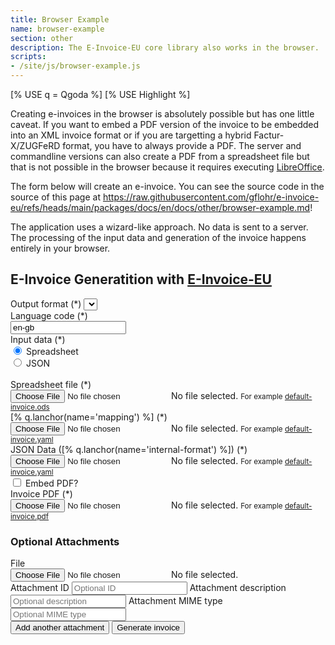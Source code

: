 ```yaml
---
title: Browser Example
name: browser-example
section: other
description: The E-Invoice-EU core library also works in the browser.
scripts:
- /site/js/browser-example.js
---
```

<!--qgoda-no-xgettext-->
[% USE q = Qgoda %]
[% USE Highlight %]
<!--/qgoda-no-xgettext-->

Creating e-invoices in the browser is absolutely possible but has one little
caveat. If you want to embed a PDF version of the invoice to be embedded into
an XML invoice format or if you are targetting a hybrid Factur-X/ZUGFeRD format,
you have to always provide a PDF. The server and commandline versions can
also create a PDF from a spreadsheet file but that is not possible in the
browser because it requires executing
[LibreOffice](https://www.libreoffice.org/).

The form below will create an e-invoice. You can see the source code in the
source of this page at
https://raw.githubusercontent.com/gflohr/e-invoice-eu/refs/heads/main/packages/docs/en/docs/other/browser-example.md!

The application uses a wizard-like approach. No data is sent to a server.
The processing of the input data and generation of the invoice happens
entirely in your browser.

## E-Invoice Generatition with [E-Invoice-EU](https://github.com/gflohr/e-invoice-eu)

<!--qgoda-no-xgettext-->
<form id="e-invoice-eu">
	<div class="form-group">
		<label for="format">Output format (*)</label>
		<select id="format" class="form-control" required>
		</select>
	</div>
	<label for="lang">Language code (*)</label>
	<div class="form-group">
		<input id="lang" name="lang" pattern="^[a-zA-Z]{2}(?:-[a-zA-Z]{2})?"
			value="en-gb" required/>
	</div>
	<label>Input data (*)</label>
	<div class="form-check">
		<input class="form-check-input" type="radio" name="invoice-input"
			value="spreadsheet" checked>
		<label class="form-check-label" for="spreadsheetOption">Spreadsheet</label>
	</div>
	<div class="form-check">
		<input class="form-check-input" type="radio" name="invoice-input"
			value="json">
		<label class="form-check-label" for="jsonOption">JSON</label>
	</div>
	<br />
	<div class="form-group" id="spreadsheet-file-upload">
		<label>Spreadsheet file (*)</label>
		<div class="custom-file">
			<input type="file" class="custom-file-input" id="spreadsheet-file"
				name="spreadsheet-file" required>
			<label class="custom-file-label" for="spreadsheet-file">
				No file selected.
			</label>
			<small class="form-text text-muted">For example
				<a href="https://github.com/gflohr/e-invoice-eu/raw/refs/heads/main/contrib/templates/default-invoice.ods"
				target="_blank">
					default-invoice.ods
				</a>
			</small>
		</div>
	</div>
	<div class="form-group" id="mapping-file-upload">
		<label>[% q.lanchor(name='mapping') %] (*)</label>
		<div class="custom-file">
			<input type="file" class="custom-file-input" id="mapping-file"
				name="mapping-file" required>
			<label class="custom-file-label" for="mapping-file">
				No file selected.
			</label>
			<small class="form-text text-muted">For example
				<a href="https://github.com/gflohr/e-invoice-eu/blob/main/contrib/mappings/default-invoice.yaml"
				target="_blank">
					default-invoice.yaml
				</a>
			</small>
		</div>
	</div>
	<div class="form-group" id="invoice-file-upload">
		<label>JSON Data ([% q.lanchor(name='internal-format') %]) (*)</label>
		<div class="custom-file">
			<input type="file" class="custom-file-input" id="invoice-file"
				name="invoice-file" required>
			<label class="custom-file-label" for="invoice-file">
				No file selected.
			</label>
			<small class="form-text text-muted">For example
				<a href="https://github.com/gflohr/e-invoice-eu/blob/main/contrib/data/default-invoice.json"
				target="_blank">
					default-invoice.yaml
				</a>
			</small>
		</div>
	</div>
	<div class="form-group" id="embed-pdf-checkbox">
		<div class="form-check">
			<input class="form-check-input" type="checkbox" name="embed-pdf"
				id="embed-pdf">
			<label class="form-check-label" for="embedPDF">Embed PDF?</label>
		</div>
	</div>
	<div class="form-group" id="pdf-file-upload">
		<label>Invoice PDF (*)</label>
		<div class="custom-file">
			<input type="file" class="custom-file-input" id="pdf-file"
				name="pdf-file">
			<label class="custom-file-label" for="pdf-file">
				No file selected.
			</label>
			<small class="form-text text-muted">For example
				<a href="https://github.com/gflohr/e-invoice-eu/blob/main/contrib/templates/default-invoice.pdf"
				target="_blank">
					default-invoice.pdf
				</a>
			</small>
		</div>
	</div>
	<h3>Optional Attachments</h3>
	<div class="form-group">
		<div id="attachments-list">
			<template id="attachment">
				<div class="d-flex align-items-center">
					<div class="flex-grow-1 border p-2">
						<div>File:</div>
						<div>ID:</div>
						<div>Description:</div>
						<div>MIME type:</div>
					</div>
					<button type="button" class="btn btn-danger btn-sm ml-2 delete-attachment">
						<i class="bi-trash"></i>
					</button>
				</div>
			</template>
		</div>
		<label>File</label>
		<div class="custom-file">
			<input type="file" class="custom-file-input" id="attachment-file"
				name="attachment-file">
			<label class="custom-file-label" for="attachment-file" id="attachment-file-label">
				No file selected.
			</label>
		</div>
		<label for="attachment-id">Attachment ID</label>
		<input id="attachment-id" class="form-control"
			placeholder="Optional ID"></input>
		<label for="attachment-description">Attachment description</label>
		<input id="attachment-description" class="form-control"
			placeholder="Optional description"></input>
		<label for="attachment-mime-type">Attachment MIME type</label>
		<input id="attachment-mime-type" class="form-control"
			placeholder="Optional MIME type"></input>
	</div>
	<div class="d-flex justify-content-between">
		<button class="btn btn-primary btn-sm" id="add-attachment">Add another attachment</button>
		<button class="btn btn-primary ml-auto" id="generate-invoice" type="submit">Generate invoice</button>
	</div>
</form>
<script src="/e-invoice-eu/e-invoice-eu.js"></script>
<!--/qgoda-no-xgettext-->
